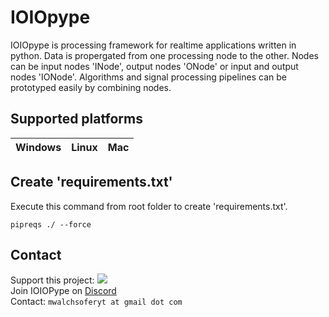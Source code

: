 # IOIOpype
 IOIOpype is processing framework for realtime applications written in python. Data is propergated from one processing node to the other. Nodes can be input nodes 'INode', output nodes 'ONode' or input and output nodes 'IONode'. Algorithms and signal processing pipelines can be prototyped easily by combining nodes.

## Supported platforms

| Windows       | Linux         | Mac  |
| ------------- |:-------------:| -----:|

## Create 'requirements.txt'

Execute this command from root folder to create 'requirements.txt'.

```pipreqs ./ --force``` 

## Contact
Support this project: [![](https://img.shields.io/static/v1?label=Sponsor&message=%E2%9D%A4&logo=GitHub&color=%23fe8e86)](https://github.com/sponsors/MartinWalchshofer)<br>
Join IOIOPype on [Discord](https://discord.gg/pKEumyD9)<br>
Contact: ```mwalchsoferyt at gmail dot com```